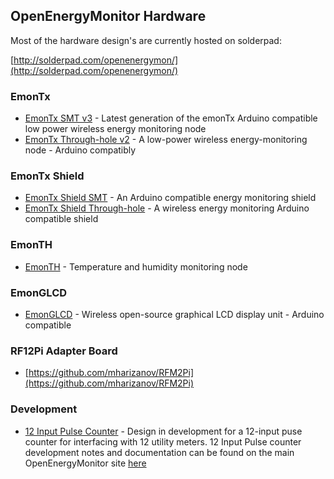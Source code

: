 ## OpenEnergyMonitor Hardware

Most of the hardware design's are currently hosted on solderpad:

[http://solderpad.com/openenergymon/](http://solderpad.com/openenergymon/)

### EmonTx

- [EmonTx SMT v3](http://solderpad.com/openenergymon/emontxv3) - Latest generation of the emonTx Arduino compatible low power wireless energy monitoring node
- [EmonTx Through-hole v2](http://solderpad.com/openenergymon/emontx) - A low-power wireless energy-monitoring node - Arduino compatibly

### EmonTx Shield

- [EmonTx Shield SMT](http://solderpad.com/openenergymon/emontx-shield-smt) - An Arduino compatible energy monitoring shield
- [EmonTx Shield Through-hole](http://solderpad.com/openenergymon/emontx-shield) - A wireless energy monitoring Arduino compatible shield

### EmonTH

- [EmonTH](http://solderpad.com/openenergymon/emonth) - Temperature and humidity monitoring node

### EmonGLCD

- [EmonGLCD](http://solderpad.com/openenergymon/emonglcd) - Wireless open-source graphical LCD display unit - Arduino compatible

### RF12Pi Adapter Board

- [https://github.com/mharizanov/RFM2Pi](https://github.com/mharizanov/RFM2Pi)

### Development

- [12 Input Pulse Counter](http://solderpad.com/openenergymon/12-input-pulse-counter/) - Design in development for a 12-input puse counter for interfacing with 12 utility meters. 12 Input Pulse counter development notes and documentation can be found on the main OpenEnergyMonitor site [here](http://openenergymonitor.org/emon/buildingblocks/12-input-pulse-counting)

